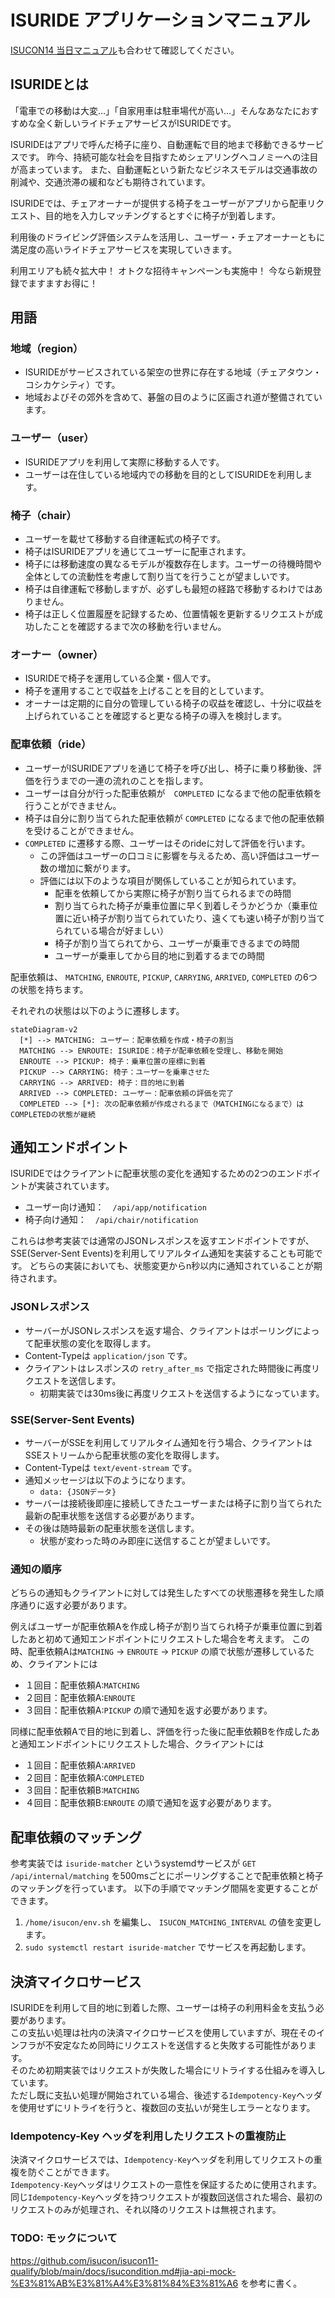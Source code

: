 # ISURIDE アプリケーションマニュアル

<!-- TODO（公開前）: リンクの張り替え -->
[ISUCON14 当日マニュアル](./manual.md)も合わせて確認してください。

## ISURIDEとは
「電車での移動は大変…」「自家用車は駐車場代が高い…」そんなあなたにおすすめな全く新しいライドチェアサービスがISURIDEです。

ISURIDEはアプリで呼んだ椅子に座り、自動運転で目的地まで移動できるサービスです。
昨今、持続可能な社会を目指すためシェアリングへコノミーへの注目が高まっています。
また、自動運転という新たなビジネスモデルは交通事故の削減や、交通渋滞の緩和なども期待されています。

ISURIDEでは、チェアオーナーが提供する椅子をユーザーがアプリから配車リクエスト、目的地を入力しマッチングするとすぐに椅子が到着します。

利用後のドライビング評価システムを活用し、ユーザー・チェアオーナーともに満足度の高いライドチェアサービスを実現していきます。

利用エリアも続々拡大中！
オトクな招待キャンペーンも実施中！
今なら新規登録でますますお得に！

## 用語
### 地域（region）
- ISURIDEがサービスされている架空の世界に存在する地域（チェアタウン・コシカケシティ）です。
- 地域およびその郊外を含めて、碁盤の目のように区画され道が整備されています。

### ユーザー（user）
- ISURIDEアプリを利用して実際に移動する人です。
- ユーザーは在住している地域内での移動を目的としてISURIDEを利用します。

### 椅子（chair）
- ユーザーを載せて移動する自律運転式の椅子です。
- 椅子はISURIDEアプリを通じてユーザーに配車されます。
- 椅子には移動速度の異なるモデルが複数存在します。ユーザーの待機時間や全体としての流動性を考慮して割り当てを行うことが望ましいです。
- 椅子は自律運転で移動しますが、必ずしも最短の経路で移動するわけではありません。
- 椅子は正しく位置履歴を記録するため、位置情報を更新するリクエストが成功したことを確認するまで次の移動を行いません。

### オーナー（owner）
- ISURIDEで椅子を運用している企業・個人です。
- 椅子を運用することで収益を上げることを目的としています。
- オーナーは定期的に自分の管理している椅子の収益を確認し、十分に収益を上げられていることを確認すると更なる椅子の導入を検討します。

### 配車依頼（ride）
- ユーザーがISURIDEアプリを通じて椅子を呼び出し、椅子に乗り移動後、評価を行うまでの一連の流れのことを指します。
- ユーザーは自分が行った配車依頼が　`COMPLETED` になるまで他の配車依頼を行うことができません。
- 椅子は自分に割り当てられた配車依頼が `COMPLETED` になるまで他の配車依頼を受けることができません。
- `COMPLETED` に遷移する際、ユーザーはそのrideに対して評価を行います。
  - この評価はユーザーの口コミに影響を与えるため、高い評価はユーザー数の増加に繋がります。
  - 評価には以下のような項目が関係していることが知られています。
    - 配車を依頼してから実際に椅子が割り当てられるまでの時間
    - 割り当てられた椅子が乗車位置に早く到着しそうかどうか（乗車位置に近い椅子が割り当てられていたり、遠くても速い椅子が割り当てられている場合が好ましい）
    - 椅子が割り当てられてから、ユーザーが乗車できるまでの時間
    - ユーザーが乗車してから目的地に到着するまでの時間

配車依頼は、 `MATCHING`, `ENROUTE`, `PICKUP`, `CARRYING`, `ARRIVED`, `COMPLETED` の6つの状態を持ちます。

それぞれの状態は以下のように遷移します。

```mermaid
stateDiagram-v2 
  [*] --> MATCHING: ユーザー：配車依頼を作成・椅子の割当
  MATCHING --> ENROUTE: ISURIDE：椅子が配車依頼を受理し、移動を開始
  ENROUTE --> PICKUP: 椅子：乗車位置の座標に到着
  PICKUP --> CARRYING: 椅子：ユーザーを乗車させた
  CARRYING --> ARRIVED: 椅子：目的地に到着
  ARRIVED --> COMPLETED: ユーザー：配車依頼の評価を完了
  COMPLETED --> [*]: 次の配車依頼が作成されるまで（MATCHINGになるまで）はCOMPLETEDの状態が継続
```

## 通知エンドポイント
ISURIDEではクライアントに配車状態の変化を通知するための2つのエンドポイントが実装されています。
- ユーザー向け通知：　`/api/app/notification`
- 椅子向け通知：　`/api/chair/notification`

これらは参考実装では通常のJSONレスポンスを返すエンドポイントですが、SSE(Server-Sent Events)を利用してリアルタイム通知を実装することも可能です。
どちらの実装においても、状態変更からn秒以内に通知されていることが期待されます。<!-- TODO: n秒の値を記載 -->

### JSONレスポンス
- サーバーがJSONレスポンスを返す場合、クライアントはポーリングによって配車状態の変化を取得します。
- Content-Typeは `application/json` です。
- クライアントはレスポンスの `retry_after_ms` で指定された時間後に再度リクエストを送信します。
  - 初期実装では30ms後に再度リクエストを送信するようになっています。

### SSE(Server-Sent Events)
- サーバーがSSEを利用してリアルタイム通知を行う場合、クライアントはSSEストリームから配車状態の変化を取得します。
- Content-Typeは `text/event-stream` です。
- 通知メッセージは以下のようになります。
  - `data: {JSONデータ}` 
- サーバーは接続後即座に接続してきたユーザーまたは椅子に割り当てられた最新の配車状態を送信する必要があります。
- その後は随時最新の配車状態を送信します。
  - 状態が変わった時のみ即座に送信することが望ましいです。

### 通知の順序
どちらの通知もクライアントに対しては発生したすべての状態遷移を発生した順序通りに返す必要があります。 

例えばユーザーが配車依頼Aを作成し椅子が割り当てられ椅子が乗車位置に到着したあと初めて通知エンドポイントにリクエストした場合を考えます。
この時、配車依頼Aは`MATCHING` → `ENROUTE` → `PICKUP` の順で状態が遷移しているため、クライアントには
- １回目：配車依頼A:`MATCHING`
- ２回目：配車依頼A:`ENROUTE`
- ３回目：配車依頼A:`PICKUP`
の順で通知を返す必要があります。

同様に配車依頼Aで目的地に到着し、評価を行った後に配車依頼Bを作成したあと通知エンドポイントにリクエストした場合、クライアントには
- １回目：配車依頼A:`ARRIVED`
- ２回目：配車依頼A:`COMPLETED`
- ３回目：配車依頼B:`MATCHING`
- ４回目：配車依頼B:`ENROUTE`
の順で通知を返す必要があります。

## 配車依頼のマッチング
参考実装では `isuride-matcher` というsystemdサービスが `GET /api/internal/matching` を500msごとにポーリングすることで配車依頼と椅子のマッチングを行っています。
以下の手順でマッチング間隔を変更することができます。

1. `/home/isucon/env.sh` を編集し、 `ISUCON_MATCHING_INTERVAL` の値を変更します。
2. `sudo systemctl restart isuride-matcher` でサービスを再起動します。

## 決済マイクロサービス
ISURIDEを利用して目的地に到着した際、ユーザーは椅子の利用料金を支払う必要があります。  
この支払い処理は社内の決済マイクロサービスを使用していますが、現在そのインフラが不安定なため同時にリクエストを送信すると失敗する可能性があります。  
そのため初期実装ではリクエストが失敗した場合にリトライする仕組みを導入しています。  
ただし既に支払い処理が開始されている場合、後述する`Idempotency-Key`ヘッダを使用せずにリトライを行うと、複数回の支払いが発生しエラーとなります。  
<!-- TODO: APIについては /path/to/openapi.yaml を参照する旨を記載 -->

### Idempotency-Key ヘッダを利用したリクエストの重複防止
決済マイクロサービスでは、`Idempotency-Key`ヘッダを利用してリクエストの重複を防ぐことができます。  
`Idempotency-Key`ヘッダはリクエストの一意性を保証するために使用されます。  
同じ`Idempotency-Key`ヘッダを持つリクエストが複数回送信された場合、最初のリクエストのみが処理され、それ以降のリクエストは無視されます。

### TODO: モックについて
https://github.com/isucon/isucon11-qualify/blob/main/docs/isucondition.md#jia-api-mock-%E3%81%AB%E3%81%A4%E3%81%84%E3%81%A6 を参考に書く。
